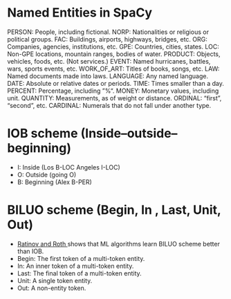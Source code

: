 # Named Entities in SpaCy
PERSON:      People, including fictional.
NORP:        Nationalities or religious or political groups.
FAC:         Buildings, airports, highways, bridges, etc.
ORG:         Companies, agencies, institutions, etc.
GPE:         Countries, cities, states.
LOC:         Non-GPE locations, mountain ranges, bodies of water.
PRODUCT:     Objects, vehicles, foods, etc. (Not services.)
EVENT:       Named hurricanes, battles, wars, sports events, etc.
WORK_OF_ART: Titles of books, songs, etc.
LAW:         Named documents made into laws.
LANGUAGE:    Any named language.
DATE:        Absolute or relative dates or periods.
TIME:        Times smaller than a day.
PERCENT:     Percentage, including ”%“.
MONEY:       Monetary values, including unit.
QUANTITY:    Measurements, as of weight or distance.
ORDINAL:     “first”, “second”, etc.
CARDINAL:    Numerals that do not fall under another type.

# IOB scheme (Inside–outside–beginning)
- I: Inside (Los B-LOC Angeles I-LOC)
- O: Outside (going O)
- B: Beginning (Alex B-PER)

# BILUO scheme (Begin, In , Last, Unit, Out)

- [ Ratinov and Roth ](https://www.aclweb.org/anthology/W09-1119/) shows that ML algorithms learn BILUO scheme better than IOB.
- Begin: The first token of a multi-token entity.
- In: An inner token of a multi-token entity.
- Last: The final token of a multi-token entity.
- Unit: A single token entity.
- Out: A non-entity token.
